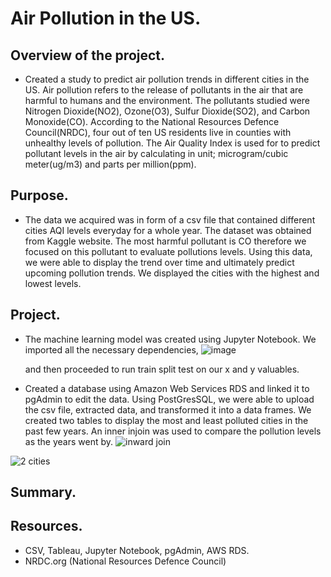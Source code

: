 # Air Pollution in the US. 
## Overview of the project.
- Created a study to predict air pollution trends in different cities in the US. Air pollution refers to the release of pollutants in the air that are harmful to humans and the environment. The pollutants studied were Nitrogen Dioxide(NO2), Ozone(O3), Sulfur Dioxide(SO2), and Carbon Monoxide(CO). According to the National Resources Defence Council(NRDC), four out of ten US residents live in counties with unhealthy levels of pollution. The Air Quality Index is used for to predict pollutant levels in the air by calculating in unit; microgram/cubic meter(ug/m3) and parts per million(ppm). 

## Purpose.
- The data we acquired was in form of a csv file that contained different cities AQI levels everyday for a whole year. The dataset was obtained from Kaggle website. The most harmful pollutant is CO therefore we focused on this pollutant to evaluate pollutions levels. Using this data, we were able to display the trend over time and ultimately predict upcoming pollution trends. We displayed the cities with the highest and lowest levels. 

## Project.
- The machine learning model was created using Jupyter Notebook. We imported all the necessary dependencies,
![image](https://user-images.githubusercontent.com/85714314/141696515-cd9e6dc8-b7eb-4a89-a778-18837daa9d34.png)

  and then proceeded to run train split test on our x and y valuables. 
- Created a database using Amazon Web Services RDS and linked it to pgAdmin to edit the data. Using PostGresSQL, we were able to upload the csv file, extracted data, and           transformed it into a data frames. We created two tables to display the most and least polluted cities in the past few years. An inner injoin was used to compare the pollution   levels as the years went by.
![inward join](https://user-images.githubusercontent.com/85714314/141696838-428ec740-021f-4792-bcd7-9df326df8918.png)
 
![2 cities](https://user-images.githubusercontent.com/85714314/141696905-b681434f-16c3-46bf-b172-a3fc17545002.png)


## Summary.







## Resources.
- CSV, Tableau, Jupyter Notebook, pgAdmin, AWS RDS.
- NRDC.org (National Resources Defence Council)

